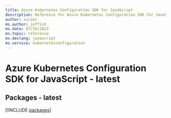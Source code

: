 ```yaml
---
title: Azure Kubernetes Configuration SDK for JavaScript
description: Reference for Azure Kubernetes Configuration SDK for JavaScript
author: xirzec
ms.author: jeffish
ms.data: 07/24/2023
ms.topic: reference
ms.devlang: javascript
ms.service: kubernetesconfiguration
---
```

# Azure Kubernetes Configuration SDK for JavaScript - latest
## Packages - latest
[!INCLUDE [packages](kubernetes-configuration-index.md)]